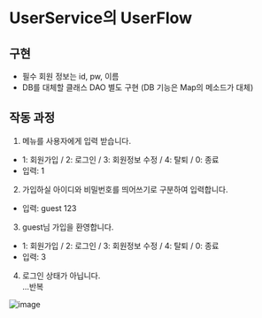 # UserService의 UserFlow

## 구현
- 필수 회원 정보는 id, pw, 이름
- DB를 대체할 클래스 DAO 별도 구현 (DB 기능은 Map의 메소드가 대체)

## 작동 과정
1. 메뉴를 사용자에게 입력 받습니다.
- 1: 회원가입 / 2: 로그인 / 3: 회원정보 수정 / 4: 탈퇴 / 0: 종료
- 입력: 1
2. 가입하실 아이디와 비밀번호를 띄어쓰기로 구분하여 입력합니다.
- 입력: guest 123
3. guest님 가입을 환영합니다.
- 1: 회원가입 / 2: 로그인 / 3: 회원정보 수정 / 4: 탈퇴 / 0: 종료
- 입력: 3
4. 로그인 상태가 아닙니다. <br />
...반복

![image](https://github.com/lvolzdev/Java-study/assets/63188042/216d1df8-325e-4fbe-a005-b4976495c639)
